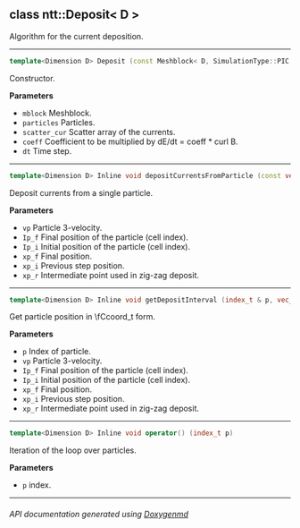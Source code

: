 ## class ntt::Deposit< D >

Algorithm for the current deposition.  

---

```c++
template<Dimension D> Deposit (const Meshblock< D, SimulationType::PIC > & mblock, const Particles< D, SimulationType::PIC > & particles, const RealScatterFieldND< D, 3 > & scatter_cur, const real_t & coeff, const real_t & dt)
```
Constructor. 

**Parameters**
- `mblock` Meshblock. 
- `particles` Particles. 
- `scatter_cur` Scatter array of the currents. 
- `coeff` Coefficient to be multiplied by dE/dt = coeff * curl B. 
- `dt` Time step. 

---

```c++
template<Dimension D> Inline void depositCurrentsFromParticle (const vec_t< Dimension::THREE_D > & vp, const tuple_t< int, D > & Ip_f, const tuple_t< int, D > & Ip_i, const coord_t< D > & xp_f, const coord_t< D > & xp_i, const coord_t< D > & xp_r)
```
Deposit currents from a single particle. 

**Parameters**
- `vp` Particle 3-velocity. 
- `Ip_f` Final position of the particle (cell index). 
- `Ip_i` Initial position of the particle (cell index). 
- `xp_f` Final position. 
- `xp_i` Previous step position. 
- `xp_r` Intermediate point used in zig-zag deposit. 

---

```c++
template<Dimension D> Inline void getDepositInterval (index_t & p, vec_t< Dimension::THREE_D > & vp, tuple_t< int, D > & Ip_f, tuple_t< int, D > & Ip_i, coord_t< D > & xp_f, coord_t< D > & xp_i, coord_t< D > & xp_r)
```
Get particle position in \fCcoord_t form. 

**Parameters**
- `p` Index of particle. 
- `vp` Particle 3-velocity. 
- `Ip_f` Final position of the particle (cell index). 
- `Ip_i` Initial position of the particle (cell index). 
- `xp_f` Final position. 
- `xp_i` Previous step position. 
- `xp_r` Intermediate point used in zig-zag deposit. 

---

```c++
template<Dimension D> Inline void operator() (index_t p)
```
Iteration of the loop over particles. 

**Parameters**
- `p` index. 

---

###### API documentation generated using [Doxygenmd](https://github.com/d99kris/doxygenmd)

